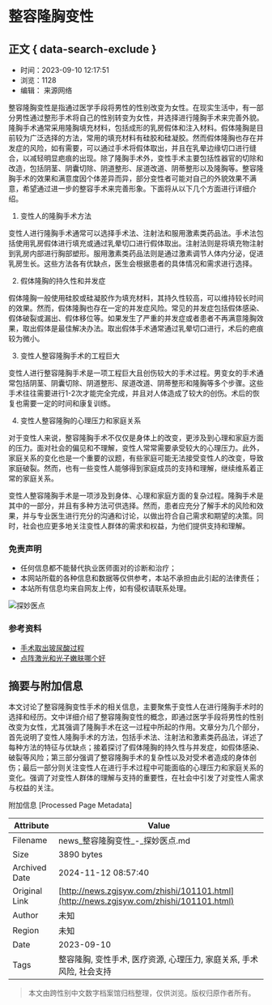 # 整容隆胸变性

## 正文 { data-search-exclude }


* 时间：2023-09-10 12:17:51
* 浏览：1128
* 编辑： 来源网络

整容隆胸变性是指通过医学手段将男性的性别改变为女性。在现实生活中，有一部分男性通过整形手术将自己的性别转变为女性，并选择进行隆胸手术来完善外貌。隆胸手术通常采用隆胸填充材料，包括成形的乳房假体和注入材料。假体隆胸是目前较为广泛选择的方法，常用的填充材料有硅胶和硅凝胶。然而假体隆胸也存在并发症的风险，如有需要，可以通过手术将假体取出，并且在乳晕边缘切口进行缝合，以减轻明显疤痕的出现。除了隆胸手术外，变性手术主要包括性器官的切除和改造，包括阴茎、阴囊切除、阴道整形、尿道改道、阴蒂整形以及隆胸等。整容隆胸手术的效果和满意度因个体差异而异，部分变性者可能对自己的外貌效果不满意，希望通过进一步的整容手术来完善形象。下面将从以下几个方面进行详细介绍。

1. 变性人的隆胸手术方法

变性人进行隆胸手术通常可以选择手术法、注射法和服用激素类药品法。手术法包括使用乳房假体进行填充或通过乳晕切口进行假体取出。注射法则是将填充物注射到乳房内部进行胸部塑形。服用激素类药品法则是通过激素调节人体内分泌，促进乳房生长。这些方法各有优缺点，医生会根据患者的具体情况和需求进行选择。

2. 假体隆胸的持久性和并发症

假体隆胸一般使用硅胶或硅凝胶作为填充材料，其持久性较高，可以维持较长时间的效果。然而，假体隆胸也存在一定的并发症风险。常见的并发症包括假体感染、假体破裂或漏出、假体移位等。如果发生了严重的并发症或者患者不再满意隆胸效果，取出假体是最佳解决办法。取出假体手术通常通过乳晕切口进行，术后的疤痕较为微小。

3. 变性人整容隆胸手术的工程巨大

变性人进行整容隆胸手术是一项工程巨大且创伤较大的手术过程。男变女的手术通常包括阴茎、阴囊切除、阴道整形、尿道改道、阴蒂整形和隆胸等多个步骤。这些手术往往需要进行1-2次才能完全完成，并且对人体造成了较大的创伤。术后的恢复也需要一定的时间和康复训练。

4. 变性人整容隆胸的心理压力和家庭关系

对于变性人来说，整容隆胸手术不仅仅是身体上的改变，更涉及到心理和家庭方面的压力。面对社会的偏见和不理解，变性人常常需要承受较大的心理压力。此外，家庭关系的变化也是一个重要的议题，有些家庭可能无法接受变性人的改变，导致家庭破裂。然而，也有一些变性人能够得到家庭成员的支持和理解，继续维系着正常的家庭关系。

变性人整容隆胸手术是一项涉及到身体、心理和家庭方面的复杂过程。隆胸手术是其中的一部分，并且有多种方法可供选择。然而，患者应充分了解手术的风险和效果，并与专业医生进行充分的沟通和讨论，以做出符合自己需求和期望的决策。同时，社会也应更多地关注变性人群体的需求和权益，为他们提供支持和理解。

### 免责声明

- 任何信息都不能替代执业医师面对的诊断和治疗；
- 本网站所载的各种信息和数据等仅供参考，本站不承担由此引起的法律责任；
- 本站所有信息均来自网友上传，如有侵权请联系处理。

![探妙医点](/zb_users/theme/forget_yimei/static/images/logo.png)

### 参考资料

- [手术取出玻尿酸过程](http://news.zgjsyw.com/zhishi/101100.html)
- [点阵激光和光子嫩肤哪个好](http://news.zgjsyw.com/zhishi/101100.html)

## 摘要与附加信息

<!-- tcd_abstract -->
本文讨论了整容隆胸变性手术的相关信息，主要聚焦于变性人在进行隆胸手术时的选择和经历。文中详细介绍了整容隆胸变性的概念，即通过医学手段将男性的性别改变为女性，尤其强调了隆胸手术在这一过程中所起的作用。文章分为几个部分，首先说明了变性人隆胸手术的方法，包括手术法、注射法和激素类药品法，详述了每种方法的特征与优缺点；接着探讨了假体隆胸的持久性与并发症，如假体感染、破裂等风险；第三部分强调了整容隆胸手术的复杂性以及对受术者造成的身体创伤；最后一部分则关注变性人在进行手术过程中可能面临的心理压力和家庭关系的变化。强调了对变性人群体的理解与支持的重要性，在社会中引发了对变性人需求与权益的关注。
<!-- tcd_abstract_end -->

附加信息 [Processed Page Metadata]

| Attribute       | Value                                  |
|-----------------|----------------------------------------|
| Filename        | news_整容隆胸变性_-_探妙医点.md                             |
| Size            | 3890 bytes                           |
| Archived Date   | 2024-11-12 08:57:40                             |
| Original Link   | [http://news.zgjsyw.com/zhishi/101101.html](http://news.zgjsyw.com/zhishi/101101.html)                       |
| Author          | 未知                               |
| Region          | 未知                               |
| Date            | 2023-09-10                                 |
| Tags            | 整容隆胸, 变性手术, 医疗资源, 心理压力, 家庭关系, 手术风险, 社会支持                                 |
>
> 本文由跨性别中文数字档案馆归档整理，仅供浏览。版权归原作者所有。
>